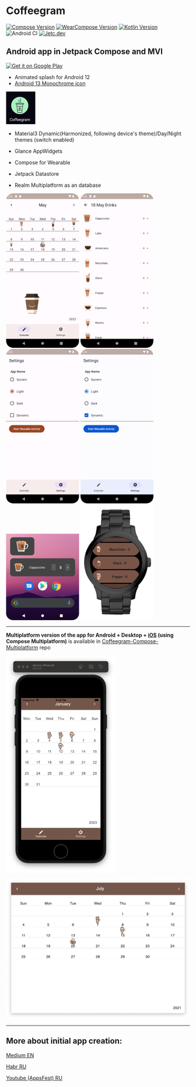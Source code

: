 # Coffeegram

[![Compose Version](https://img.shields.io/badge/Jetpack%20Compose-1.4.3-yellow)](https://developer.android.com/jetpack/compose)
[![WearCompose Version](https://img.shields.io/badge/Wear%20Compose-1.1.2-yellow)](https://developer.android.com/jetpack/androidx/releases/wear-compose)
[![Kotlin Version](https://img.shields.io/badge/Kotlin-1.8.21-blue.svg)](https://kotlinlang.org)
![Android CI](https://github.com/phansier/Coffeegram/workflows/Android%20CI/badge.svg?branch=master)
[![Jetc.dev](https://img.shields.io/badge/jetc.dev-25-blue)](https://jetc.dev/issues/025.html)

## Android app in Jetpack Compose and MVI

<a href='https://play.google.com/store/apps/details?id=ru.beryukhov.coffeegram&utm_source=github'><img alt='Get it on Google Play' src='https://play.google.com/intl/en_us/badges/static/images/badges/en_badge_web_generic.png'  width="200"/></a>

- Animated splash for Android 12
- [Android 13 Monochrome icon](docs-monochrome/MONOCHROME-ICON.md)

<img src="docs-monochrome/after-clipping.png" alt="drawing" width="80"/>

- Material3 Dynamic(Harmonized, following device's theme)/Day/Night themes (switch enabled)

- Glance AppWidgets

- Compose for Wearable


- Jetpack Datastore

- Realm Multiplatform as an database

<img src="images/month_table.png" alt="drawing" width="200"/>
<img src="images/coffee_list.png" alt="drawing" width="200"/>
<br>
<img src="images/settings.png" alt="drawing" width="200"/>
<img src="images/settings_dynamic.png" alt="drawing" width="200"/>
<br>
<img src="images/widgets.png" alt="drawing" width="200"/>
<img src="images/wear.png" alt="drawing" width="200"/>


---

**Multiplatform version of the app for Android + Desktop + <ins>iOS</ins> (using Compose Multiplatform)** is available in [Coffeegram-Compose-Multiplatform](https://github.com/phansier/Coffeegram-Compose-Multiplatform) repo

<img src="https://github.com/phansier/Coffeegram-Compose-Multiplatform/blob/develop/images/ios.png" alt="drawing" width="300"/>



![](https://github.com/phansier/Coffeegram-Compose-Multiplatform/blob/develop/images/desktop.png)


---




## More about initial app creation:

[Medium EN](https://proandroiddev.com/change-my-mind-or-android-development-transformation-to-jetpack-compose-coroutines-e719a342cc52)

[Habr RU](https://habr.com/ru/company/kaspersky/blog/513364/)

[Youtube (AppsFest) RU](https://youtu.be/CuCV-SGUuCQ/)
